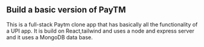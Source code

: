 
## Build a basic version of PayTM

This is a full-stack Paytm clone app that has basically all the functionality of a UPI app.
It is build on React,tailwind and uses a node and express server and it uses a MongoDB data base.

